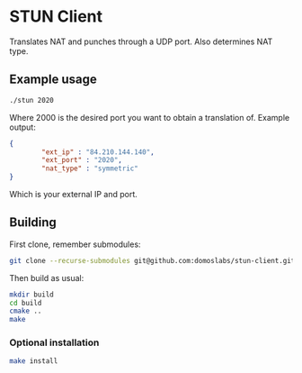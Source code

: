 # STUN Client
Translates NAT and punches through a UDP port. Also determines NAT type.
## Example usage
```bash
./stun 2020
```
Where 2000 is the desired port you want to obtain a translation of. 
Example output:
```json
{
        "ext_ip" : "84.210.144.140",
        "ext_port" : "2020",
        "nat_type" : "symmetric"
}
```
Which is your external IP and port.
## Building
First clone, remember submodules:
```bash
git clone --recurse-submodules git@github.com:domoslabs/stun-client.git
```
Then build as usual:
```bash
mkdir build
cd build
cmake ..
make
```
### Optional installation
```bash
make install
```